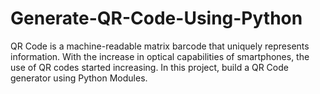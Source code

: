 # Generate-QR-Code-Using-Python
QR Code is a machine-readable matrix barcode that uniquely represents information. With the increase in optical capabilities of smartphones, the use of QR codes started increasing. In this project, build a QR Code generator using Python Modules.
